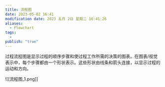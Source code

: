 ```yaml
---
title: 流程图
date: 2023-05-02 16:41
modification date: 2023 五月 2日 星期二 16:41:26
aliases:
  - Flowchart
tags:
  - 
publish: "true"
---
```


过程流程图是显示过程的顺序步骤和使过程工作所需的决策的图表。在图表/视觉表示中，每个步骤都由一个形状表示。这些形状由线条和箭头连接，以显示过程的运动和方向。

![[流程图_1.png]]

